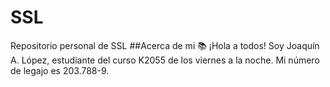 # SSL
Repositorio personal de SSL
##Acerca de mi 📚
¡Hola a todos! Soy Joaquín A. López, estudiante del curso K2055 de los viernes a la noche. Mi número de legajo es 203.788-9.

